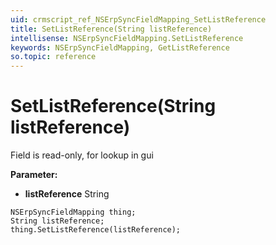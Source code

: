 ```yaml
---
uid: crmscript_ref_NSErpSyncFieldMapping_SetListReference
title: SetListReference(String listReference)
intellisense: NSErpSyncFieldMapping.SetListReference
keywords: NSErpSyncFieldMapping, GetListReference
so.topic: reference
---
```


# SetListReference(String listReference)

Field is read-only, for lookup in gui

**Parameter:** 
* **listReference** String

```crmscript
NSErpSyncFieldMapping thing;
String listReference;
thing.SetListReference(listReference);
```


